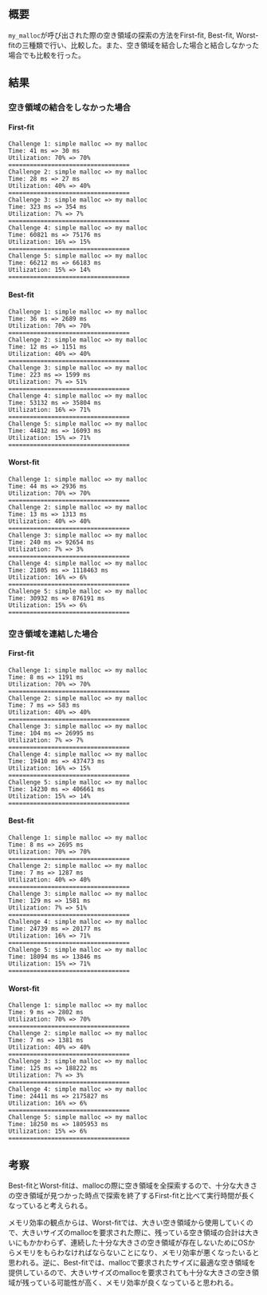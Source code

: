 ## 概要

`my_malloc`が呼び出された際の空き領域の探索の方法をFirst-fit, Best-fit, Worst-fitの三種類で行い、比較した。また、空き領域を結合した場合と結合しなかった場合でも比較を行った。

## 結果

### 空き領域の結合をしなかった場合

#### First-fit

```
Challenge 1: simple malloc => my malloc
Time: 41 ms => 30 ms
Utilization: 70% => 70%
==================================
Challenge 2: simple malloc => my malloc
Time: 28 ms => 27 ms
Utilization: 40% => 40%
==================================
Challenge 3: simple malloc => my malloc
Time: 323 ms => 354 ms
Utilization: 7% => 7%
==================================
Challenge 4: simple malloc => my malloc
Time: 60821 ms => 75176 ms
Utilization: 16% => 15%
==================================
Challenge 5: simple malloc => my malloc
Time: 66212 ms => 66183 ms
Utilization: 15% => 14%
==================================
```

#### Best-fit

```
Challenge 1: simple malloc => my malloc
Time: 36 ms => 2689 ms
Utilization: 70% => 70%
==================================
Challenge 2: simple malloc => my malloc
Time: 12 ms => 1151 ms
Utilization: 40% => 40%
==================================
Challenge 3: simple malloc => my malloc
Time: 223 ms => 1599 ms
Utilization: 7% => 51%
==================================
Challenge 4: simple malloc => my malloc
Time: 53132 ms => 35804 ms
Utilization: 16% => 71%
==================================
Challenge 5: simple malloc => my malloc
Time: 44812 ms => 16093 ms
Utilization: 15% => 71%
==================================
```

#### Worst-fit

```
Challenge 1: simple malloc => my malloc
Time: 44 ms => 2936 ms
Utilization: 70% => 70%
==================================
Challenge 2: simple malloc => my malloc
Time: 13 ms => 1313 ms
Utilization: 40% => 40%
==================================
Challenge 3: simple malloc => my malloc
Time: 240 ms => 92654 ms
Utilization: 7% => 3%
==================================
Challenge 4: simple malloc => my malloc
Time: 21805 ms => 1118463 ms
Utilization: 16% => 6%
==================================
Challenge 5: simple malloc => my malloc
Time: 30932 ms => 876191 ms
Utilization: 15% => 6%
==================================
```

### 空き領域を連結した場合

#### First-fit

```
Challenge 1: simple malloc => my malloc
Time: 8 ms => 1191 ms
Utilization: 70% => 70%
==================================
Challenge 2: simple malloc => my malloc
Time: 7 ms => 583 ms
Utilization: 40% => 40%
==================================
Challenge 3: simple malloc => my malloc
Time: 104 ms => 26995 ms
Utilization: 7% => 7%
==================================
Challenge 4: simple malloc => my malloc
Time: 19410 ms => 437473 ms
Utilization: 16% => 15%
==================================
Challenge 5: simple malloc => my malloc
Time: 14230 ms => 406661 ms
Utilization: 15% => 14%
==================================
```

#### Best-fit

```
Challenge 1: simple malloc => my malloc
Time: 8 ms => 2695 ms
Utilization: 70% => 70%
==================================
Challenge 2: simple malloc => my malloc
Time: 7 ms => 1287 ms
Utilization: 40% => 40%
==================================
Challenge 3: simple malloc => my malloc
Time: 129 ms => 1581 ms
Utilization: 7% => 51%
==================================
Challenge 4: simple malloc => my malloc
Time: 24739 ms => 20177 ms
Utilization: 16% => 71%
==================================
Challenge 5: simple malloc => my malloc
Time: 18094 ms => 13846 ms
Utilization: 15% => 71%
==================================
```

#### Worst-fit

```
Challenge 1: simple malloc => my malloc
Time: 9 ms => 2802 ms
Utilization: 70% => 70%
==================================
Challenge 2: simple malloc => my malloc
Time: 7 ms => 1381 ms
Utilization: 40% => 40%
==================================
Challenge 3: simple malloc => my malloc
Time: 125 ms => 188222 ms
Utilization: 7% => 3%
==================================
Challenge 4: simple malloc => my malloc
Time: 24411 ms => 2175827 ms
Utilization: 16% => 6%
==================================
Challenge 5: simple malloc => my malloc
Time: 18250 ms => 1805953 ms
Utilization: 15% => 6%
==================================
```

## 考察

Best-fitとWorst-fitは、mallocの際に空き領域を全探索するので、十分な大きさの空き領域が見つかった時点で探索を終了するFirst-fitと比べて実行時間が長くなっていると考えられる。

メモリ効率の観点からは、Worst-fitでは、大きい空き領域から使用していくので、大きいサイズのmallocを要求された際に、残っている空き領域の合計は大きいにもかかわらず、連続した十分な大きさの空き領域が存在しないためにOSからメモリをもらわなければならないことになり、メモリ効率が悪くなったいると思われる。逆に、Best-fitでは、mallocで要求されたサイズに最適な空き領域を提供しているので、大きいサイズのmallocを要求されても十分な大きさの空き領域が残っている可能性が高く、メモリ効率が良くなっていると思われる。
